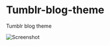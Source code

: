 # Tumblr-blog-theme
Tumblr blog theme

![Screenshot](https://raw.githubusercontent.com/RimeOfficial/Tumblr-blog-theme/master/Screenshot%202015-06-23%2001.56.03.png)
